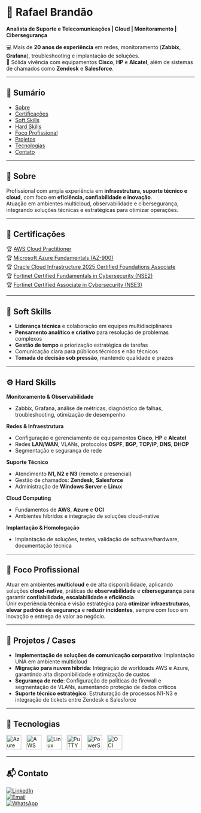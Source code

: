 # 🔰 Rafael Brandão  
**Analista de Suporte e Telecomunicações | Cloud | Monitoramento | Cibersegurança**

💻 Mais de **20 anos de experiência** em redes, monitoramento (**Zabbix**, **Grafana**), troubleshooting e implantação de soluções.  
🔧 Sólida vivência com equipamentos **Cisco**, **HP** e **Alcatel**, além de sistemas de chamados como **Zendesk** e **Salesforce**.  

---

## 📑 Sumário
- [Sobre](#sobre)
- [Certificações](#certificacoes)
- [Soft Skills](#soft-skills)
- [Hard Skills](#hard-skills)
- [Foco Profissional](#foco-profissional)
- [Projetos](#projetos)
- [Tecnologias](#tecnologias)
- [Contato](#contato)

---

<a id="sobre"></a>
## 📝 Sobre
Profissional com ampla experiência em **infraestrutura, suporte técnico e cloud**, com foco em **eficiência, confiabilidade e inovação**.  
Atuação em ambientes multicloud, observabilidade e cibersegurança, integrando soluções técnicas e estratégicas para otimizar operações.

---

<a id="certificacoes"></a>
## 🎯 Certificações
🏆 [AWS Cloud Practitioner](https://www.credly.com/badges/4903f0c1-d648-45d8-badd-eb5ae33d377e/linked_in_profile)  
🏆 [Microsoft Azure Fundamentals (AZ-900)](https://learn.microsoft.com/pt-br/users/rafaelbrandao/credentials/7a8bfd6d62ce4849)  
🏆 [Oracle Cloud Infrastructure 2025 Certified Foundations Associate](https://catalog-education.oracle.com/ords/certview/sharebadge?id=A7816DF75FE5687AB88CB31898CF45BEA1F4EE511099221C108DE213C50134CD#)  
🏆 [Fortinet Certified Fundamentals in Cybersecurity (NSE2)](https://www.credly.com/badges/e63200c9-155e-423d-8f95-a0882204691d)  
🏆 [Fortinet Certified Associate in Cybersecurity (NSE3)](https://www.credly.com/badges/9dd850d2-d022-4cc4-9f0e-621f4d45d060)  

---

<a id="soft-skills"></a>
## 🚀 Soft Skills
- **Liderança técnica** e colaboração em equipes multidisciplinares  
- **Pensamento analítico e criativo** para resolução de problemas complexos  
- **Gestão de tempo** e priorização estratégica de tarefas  
- Comunicação clara para públicos técnicos e não técnicos  
- **Tomada de decisão sob pressão**, mantendo qualidade e prazos  

---

<a id="hard-skills"></a>
## ⚙️ Hard Skills

**Monitoramento & Observabilidade**  
- Zabbix, Grafana, análise de métricas, diagnóstico de falhas, troubleshooting, otimização de desempenho  

**Redes & Infraestrutura**  
- Configuração e gerenciamento de equipamentos **Cisco**, **HP** e **Alcatel**  
- Redes **LAN/WAN**, VLANs, protocolos **OSPF**, **BGP**, **TCP/IP**, **DNS**, **DHCP**  
- Segmentação e segurança de rede  

**Suporte Técnico**  
- Atendimento **N1, N2 e N3** (remoto e presencial)  
- Gestão de chamados: **Zendesk**, **Salesforce**  
- Administração de **Windows Server** e **Linux**  

**Cloud Computing**  
- Fundamentos de **AWS**, **Azure** e **OCI**  
- Ambientes híbridos e integração de soluções cloud-native  

**Implantação & Homologação**  
- Implantação de soluções, testes, validação de software/hardware, documentação técnica  

---

<a id="foco-profissional"></a>
## 🎯 Foco Profissional
Atuar em ambientes **multicloud** e de alta disponibilidade, aplicando soluções **cloud-native**, práticas de **observabilidade** e **cibersegurança** para garantir **confiabilidade, escalabilidade e eficiência**.  
Unir experiência técnica e visão estratégica para **otimizar infraestruturas**, **elevar padrões de segurança** e **reduzir incidentes**, sempre com foco em inovação e entrega de valor ao negócio.  

---

<a id="projetos"></a>
## 💼 Projetos / Cases
- **Implementação de soluções de comunicação corporativo**: Implantação UNA em ambiente multicloud  
- **Migração para nuvem híbrida**: Integração de workloads AWS e Azure, garantindo alta disponibilidade e otimização de custos  
- **Segurança de rede**: Configuração de políticas de firewall e segmentação de VLANs, aumentando proteção de dados críticos  
- **Suporte técnico estratégico**: Estruturação de processos N1-N3 e integração de tickets entre Zendesk e Salesforce  

---

<a id="tecnologias"></a>
## 🤖 Tecnologias

<p align="left">
  <img alt="Azure" title="Microsoft Azure" width="40px" style="margin-right: 10px;" src="https://cdn.jsdelivr.net/gh/devicons/devicon@latest/icons/azure/azure-original.svg" />
  <img alt="AWS" title="Amazon Web Services" width="40px" style="margin-right: 10px;" src="https://cdn.jsdelivr.net/gh/devicons/devicon@latest/icons/amazonwebservices/amazonwebservices-plain-wordmark.svg" />
  <img alt="Linux" title="Linux" width="40px" style="margin-right: 10px;" src="https://cdn.jsdelivr.net/gh/devicons/devicon@latest/icons/linux/linux-original.svg" />
  <img alt="PuTTY" title="PuTTY" width="40px" style="margin-right: 10px;" src="https://cdn.jsdelivr.net/gh/devicons/devicon@latest/icons/putty/putty-original.svg" />
  <img alt="PowerShell" title="PowerShell" width="40px" style="margin-right: 10px;" src="https://cdn.jsdelivr.net/gh/devicons/devicon@latest/icons/powershell/powershell-original.svg" />
  <img alt="OCI" title="Oracle Cloud Infrastructure" width="40px" style="margin-right: 10px;" src="https://cdn.jsdelivr.net/gh/devicons/devicon@latest/icons/oracle/oracle-original.svg" />
</p>

---

<a id="contato"></a>
## 📬 Contato

[![LinkedIn](https://img.shields.io/badge/-LinkedIn-blue?style=flat-square&logo=linkedin)](https://www.linkedin.com/in/rafaelbrandao-cloud/)  
[![Email](https://img.shields.io/badge/-Email-red?style=flat-square&logo=gmail)](mailto:rafael.facsenac@gmail.com)  
[![WhatsApp](https://img.shields.io/badge/-WhatsApp-25D366?style=flat-square&logo=whatsapp&logoColor=white)](https://wa.me/5561991742679)
